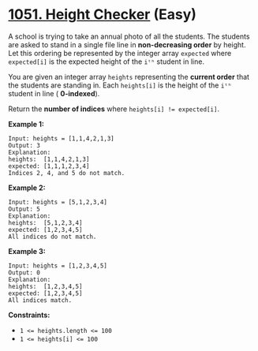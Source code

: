 # [1051. Height Checker][link] (Easy)

[link]: https://leetcode.com/problems/height-checker/

A school is trying to take an annual photo of all the students. The students are asked to stand in a
single file line in **non-decreasing order** by height. Let this ordering be represented by the
integer array `expected` where `expected[i]` is the expected height of the `iᵗʰ` student in line.

You are given an integer array `heights` representing the **current order** that the students are
standing in. Each `heights[i]` is the height of the `iᵗʰ` student in line ( **0-indexed**).

Return the **number of indices** where  `heights[i] != expected[i]`.

**Example 1:**

```
Input: heights = [1,1,4,2,1,3]
Output: 3
Explanation:
heights:  [1,1,4,2,1,3]
expected: [1,1,1,2,3,4]
Indices 2, 4, and 5 do not match.
```

**Example 2:**

```
Input: heights = [5,1,2,3,4]
Output: 5
Explanation:
heights:  [5,1,2,3,4]
expected: [1,2,3,4,5]
All indices do not match.
```

**Example 3:**

```
Input: heights = [1,2,3,4,5]
Output: 0
Explanation:
heights:  [1,2,3,4,5]
expected: [1,2,3,4,5]
All indices match.
```

**Constraints:**

- `1 <= heights.length <= 100`
- `1 <= heights[i] <= 100`

